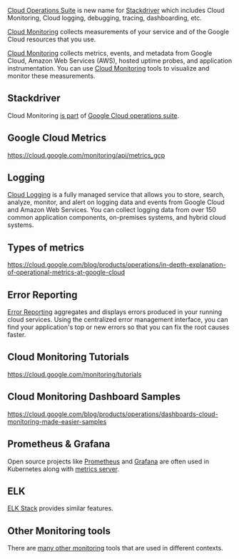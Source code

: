 [Cloud Operations Suite](Operations-and-Stackdriver) is new name for [Stackdriver](https://cloud.google.com/products/operations) which includes Cloud Monitoring, Cloud logging, debugging, tracing, dashboarding, etc.

[Cloud Monitoring](https://cloud.google.com/monitoring) collects measurements of your service and of the Google Cloud resources that you use.  


[Cloud Monitoring](https://cloud.google.com/monitoring/docs/monitoring-overview) collects metrics, events, and metadata from Google Cloud, Amazon Web Services (AWS), hosted uptime probes, and application instrumentation.  You can use [Cloud Monitoring](https://cloud.google.com/monitoring/docs) tools to visualize and monitor these measurements.

## Stackdriver

Cloud Monitoring [is part](Operations-and-Stackdriver) of [Google Cloud operations suite](https://cloud.google.com/stackdriver/docs).

## Google Cloud Metrics

https://cloud.google.com/monitoring/api/metrics_gcp

## Logging

[Cloud Logging](Logging) is a fully managed service that allows you to store, search, analyze, monitor, and alert on logging data and events from Google Cloud and Amazon Web Services. You can collect logging data from over 150 common application components, on-premises systems, and hybrid cloud systems.

## Types of metrics

https://cloud.google.com/blog/products/operations/in-depth-explanation-of-operational-metrics-at-google-cloud

## Error Reporting

[Error Reporting](https://cloud.google.com/error-reporting/docs
) aggregates and displays errors produced in your running cloud services. Using the centralized error management interface, you can find your application's top or new errors so that you can fix the root causes faster.



## Cloud Monitoring Tutorials

https://cloud.google.com/monitoring/tutorials

## Cloud Monitoring Dashboard Samples

https://cloud.google.com/blog/products/operations/dashboards-cloud-monitoring-made-easier-samples

## Prometheus & Grafana

Open source projects like [Prometheus](https://prometheus.io/) and [Grafana](https://grafana.com/) are often used in Kubernetes along with [metrics server](https://github.com/kubernetes-sigs/metrics-server).

## ELK

[ELK Stack](https://www.elastic.co/what-is/elk-stack) provides similar features.

## Other Monitoring tools

There are [many other monitoring](https://phoenixnap.com/blog/best-server-monitoring-tools-software) tools that are used in different contexts.